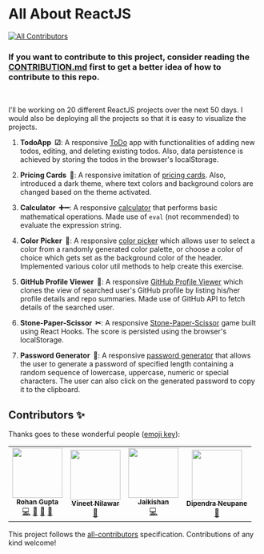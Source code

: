 # All About ReactJS
<!-- ALL-CONTRIBUTORS-BADGE:START - Do not remove or modify this section -->
[![All Contributors](https://img.shields.io/badge/all_contributors-2-orange.svg?style=flat-square)](#contributors-)
<!-- ALL-CONTRIBUTORS-BADGE:END -->

### If you want to contribute to this project, consider reading the [CONTRIBUTION.md](CONTRIBUTION.md) first to get a better idea of how to contribute to this repo.

<br>

I'll be working on 20 different ReactJS projects over the next 50 days. I would also be deploying all the projects so that it is easy to visualize the projects.

1. **TodoApp &nbsp;☑**: A responsive [ToDo](https://demondaddy22.github.io/all-about-reactJS/#/todos) app with functionalities of adding new todos, editing, and deleting existing todos. Also, data persistence is achieved by storing the todos in the browser's localStorage.

2. **Pricing Cards &nbsp;💸**: A responsive imitation of [pricing cards](https://demondaddy22.github.io/all-about-reactJS/#/pricing-cards). Also, introduced a dark theme, where text colors and background colors are changed based on the theme activated.

3. **Calculator &nbsp;➕➖**: A responsive [calculator](https://demondaddy22.github.io/all-about-reactJS/#/calculator) that performs basic mathematical operations. Made use of ```eval``` (not recommended) to evaluate the expression string.

4. **Color Picker &nbsp;🎨**: A responsive [color picker](https://demondaddy22.github.io/all-about-reactJS/#/color-picker) which allows user to select a color from a randomly generated color palette, or choose a color of choice which gets set as the background color of the header. Implemented various color util methods to help create this exercise.

5. **GitHub Profile Viewer &nbsp;🙋**: A responsive [GitHub Profile Viewer](https://demondaddy22.github.io/all-about-reactJS/#/github-profile-viewer) which clones the view of searched user's GitHub profile by listing his/her profile details and repo summaries. Made use of GitHub API to fetch details of the searched user.

6. **Stone-Paper-Scissor &nbsp;✂**: A responsive [Stone-Paper-Scissor](https://demondaddy22.github.io/all-about-reactJS/#/stone-paper-scissor) game built using React Hooks. The score is persisted using the browser's localStorage.

7. **Password Generator &nbsp;🔐**: A responsive [password generator](https://demondaddy22.github.io/all-about-reactJS/#/password-generator) that allows the user to generate a password of specified length containing a random sequence of lowercase, uppercase, numeric or special characters. The user can also click on the generated password to copy it to the clipboard.
## Contributors ✨

Thanks goes to these wonderful people ([emoji key](https://allcontributors.org/docs/en/emoji-key)):

<!-- ALL-CONTRIBUTORS-LIST:START - Do not remove or modify this section -->
<!-- prettier-ignore-start -->
<!-- markdownlint-disable -->
<table>
  <tr>
    <td align="center"><a href="https://shades-of-demon.herokuapp.com/"><img src="https://avatars1.githubusercontent.com/u/39908472?v=4" width="100px;" alt=""/><br /><sub><b>Rohan Gupta</b></sub></a><br /><a href="https://github.com/DemonDaddy22/all-about-reactJS/commits?author=DemonDaddy22" title="Code">💻</a> <a href="#ideas-DemonDaddy22" title="Ideas, Planning, & Feedback">🤔</a> <a href="https://github.com/DemonDaddy22/all-about-reactJS/commits?author=DemonDaddy22" title="Documentation">📖</a> <a href="https://github.com/DemonDaddy22/all-about-reactJS/pulls?q=is%3Apr+reviewed-by%3ADemonDaddy22" title="Reviewed Pull Requests">👀</a></td>
    <td align="center"><a href="https://github.com/vineetnilawar"><img src="https://avatars0.githubusercontent.com/u/55659836?v=4" width="100px;" alt=""/><br /><sub><b>Vineet Nilawar</b></sub></a><br /><a href="https://github.com/DemonDaddy22/all-about-reactJS/commits?author=vineetnilawar" title="Documentation">📖</a></td>
    <td align="center"><a href="https://github.com/Jaikishann"><img src="https://avatars2.githubusercontent.com/u/23214005?v=4" width="100px;" alt=""/><br /><sub><b>Jaikishan</b></sub></a><br /><a href="https://github.com/DemonDaddy22/all-about-reactJS/commits?author=Jaikishann" title="Code">💻</a></td>
    <td align="center"><a href="https://www.neupanedipendra.com.np"><img src="https://avatars2.githubusercontent.com/u/38071091?v=4" width="100px;" alt=""/><br /><sub><b>Dipendra Neupane</b></sub></a><br /><a href="https://github.com/DemonDaddy22/all-about-reactJS/commits?author=neupanedipen" title="Documentation">📖</a></td>
  </tr>
</table>

<!-- markdownlint-enable -->
<!-- prettier-ignore-end -->
<!-- ALL-CONTRIBUTORS-LIST:END -->

This project follows the [all-contributors](https://github.com/all-contributors/all-contributors) specification. Contributions of any kind welcome!
